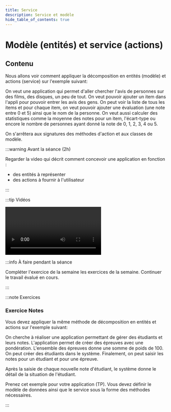 ```yaml
---
title: Service
description: Service et modèle
hide_table_of_contents: true
---
```


# Modèle (entités) et service (actions)

## Contenu

Nous allons voir comment appliquer la décomposition en entités (modèle) et actions (service) sur l'exemple suivant:

On veut une application qui permet d'aller chercher l'avis de personnes sur des films, des disques, un peu de tout. On veut pouvoir ajouter un item dans l'appli pour pouvoir entrer les avis des gens. On peut voir la liste de tous les items et pour chaque item, on veut pouvoir ajouter une évaluation (une note entre 0 et 5) ainsi que le nom de la personne. On veut aussi calculer des statistiques comme la moyenne des notes pour un item, l'écart-type ou encore le nombre de personnes ayant donné la note de 0, 1, 2, 3, 4 ou 5.

On s'arrêtera aux signatures des méthodes d'action et aux classes de modèle.

<Row>

<Column>

:::warning Avant la séance (2h)

Regarder la video qui décrit comment concevoir une application en fonction :

- des entités à représenter
- des actions à fournir à l'utilisateur

:::

</Column>

<Column>

:::tip Vidéos

<Video url="https://youtu.be/MmpgnWLEa5s" />

:::

</Column>

<Column>

:::info À faire pendant la séance

Compléter l'exercice de la semaine les exercices de la semaine. Continuer le travail évalué en cours.

:::

</Column>

</Row>

:::note Exercices

### Exercice Notes

Vous devez appliquer la même méthode de décomposition en entités et actions sur l'exemple suivant:

On cherche à réaliser une application permettant de gérer des étudiants et leurs notes. L'application permet de créer des épreuves avec une pondération. L'ensemble des épreuves donne une somme de poids de 100. On peut créer des étudiants dans le système. Finalement, on peut saisir les notes pour un étudiant et pour une épreuve.

Après la saisie de chaque nouvelle note d'étudiant, le système donne le détail de la situation de l'étudiant.

Prenez cet exemple pour votre application (TP). Vous devez définir le modèle de données ainsi que le service sous la forme des méthodes nécessaires.

:::
